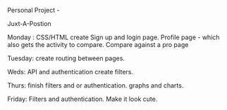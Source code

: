 Personal Project - 

Juxt-A-Postion

Monday : 
	CSS/HTML
	create Sign up and login page.
	Profile page - which also gets the activity to compare.
	Compare against a pro page

Tuesday:
	create routing between pages.

Weds:
	API and authentication
	create filters.

Thurs:
	finish filters and or authentication.
	graphs and charts.

Friday:
	Filters and authentication.
	Make it look cute.
